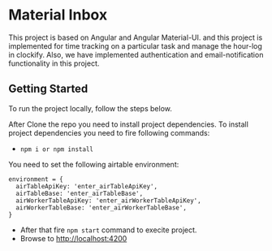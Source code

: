 # Material Inbox

This project is based on Angular and Angular Material-UI. and this project is implemented for time tracking on a particular task and manage the hour-log in clockify. Also, we have implemented authentication and email-notification functionality in this project.

## Getting Started
To run the project locally, follow the steps below.

After Clone the repo you need to install project dependencies.
To install project dependencies you need to fire following commands:
- `npm i or npm install`

You need to set the following airtable environment:
```
environment = {
  airTableApiKey: 'enter_airTableApiKey',
  airTableBase: 'enter_airTableBase',
  airWorkerTableApiKey: 'enter_airWorkerTableApiKey',
  airWorkerTableBase: 'enter_airWorkerTableBase',
}
```

- After that fire `npm start` command to execite project.
- Browse to [http://localhost:4200](http://localhost:4200)
